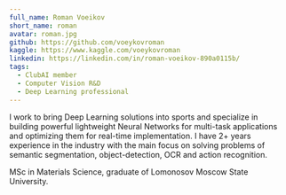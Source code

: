```yaml
---
full_name: Roman Voeikov
short_name: roman
avatar: roman.jpg
github: https://github.com/voeykovroman
kaggle: https://www.kaggle.com/voeykovroman
linkedin: https://linkedin.com/in/roman-voeikov-890a0115b/
tags:
  - ClubAI member
  - Computer Vision R&D
  - Deep Learning professional
---
```

I work to bring Deep Learning solutions into sports and specialize in building
powerful lightweight Neural Networks for multi-task applications and optimizing
them for real-time implementation. I have 2+ years experience in the industry with
the main focus on solving problems of semantic segmentation, object-detection, OCR
and action recognition.

MSc in Materials Science, graduate of Lomonosov Moscow State University.